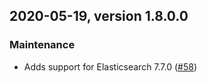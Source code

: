 ## 2020-05-19, version 1.8.0.0

### Maintenance
* Adds support for Elasticsearch 7.7.0 ([#58](https://github.com/opendistro-for-elasticsearch/job-scheduler/pull/58))